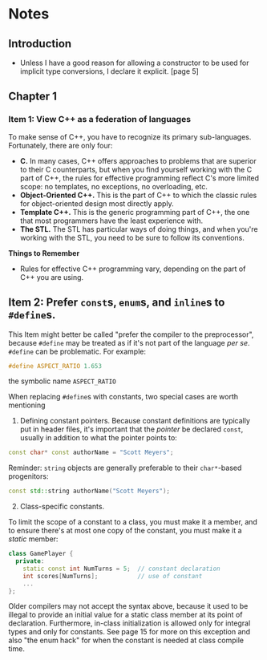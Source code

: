 # Notes

## Introduction

- Unless I have a good reason for allowing a constructor to be used for implicit type conversions, I declare it explicit. [page 5]

## Chapter 1

### Item 1: View C++ as a federation of languages

To make sense of C++, you have to recognize its primary sub-languages. Fortunately, there are only four:

- **C.** In many cases, C++ offers approaches to problems that are superior to their C counterparts, but when you find yourself working with the C part of C++, the rules for effective programming reflect C's more limited scope: no templates, no exceptions, no overloading, etc.
- **Object-Oriented C++.** This is the part of C++ to which the classic rules for object-oriented design most directly apply.
- **Template C++.** This is the generic programming part of C++, the one that most programmers have the least experience with.
- **The STL.** The STL has particular ways of doing things, and when you're working with the STL, you need to be sure to follow its conventions.

**Things to Remember**

- Rules for effective C++ programming vary, depending on the part of C++ you are using.

## Item 2: Prefer `const`s, `enum`s, and `inline`s to `#define`s.

This Item might better be called "prefer the compiler to the preprocessor", because `#define` may be treated as if it's not part of the language _per se_. `#define` can be problematic. For example:

```c++
#define ASPECT_RATIO 1.653
```

the symbolic name `ASPECT_RATIO`

When replacing `#define`s with constants, two special cases are worth mentioning

1. Defining constant pointers. Because constant definitions are typically put in header files, it's important that the _pointer_ be declared `const`, usually in addition to what the pointer points to:

```c++
const char* const authorName = "Scott Meyers";
```

Reminder: `string` objects are generally preferable to their `char*`-based progenitors:

```c++
const std::string authorName("Scott Meyers");
```

2. Class-specific constants.

To limit the scope of a constant to a class, you must make it a member, and to ensure there's at most one copy of the constant, you must make it a _static_ member:

```c++
class GamePlayer {
  private:
    static const int NumTurns = 5;  // constant declaration
    int scores[NumTurns];           // use of constant
    ...
};
```

Older compilers may not accept the syntax above, because it used to be illegal to provide an initial value for a static class member at its point of declaration. Furthermore, in-class initialization is allowed only for integral types and only for constants. See page 15 for more on this exception and also "the enum hack" for when the constant is needed at class compile time.

